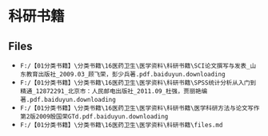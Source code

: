 # 科研书籍

## Files

- `F:/【01分类书籍】\分类书籍\16医药卫生\医学资料\科研书籍\SCI论文撰写与发表_山东教育出版社_2009.03_顾飞荣，彭少兵著.pdf.baiduyun.downloading`
- `F:/【01分类书籍】\分类书籍\16医药卫生\医学资料\科研书籍\SPSS统计分析从入门到精通_12872291_北京市：人民邮电出版社_2011.09_杜强，贾丽艳编著.pdf.baiduyun.downloading`
- `F:/【01分类书籍】\分类书籍\16医药卫生\医学资料\科研书籍\医学科研方法与论文写作第2版2009殷国荣GTd.pdf.baiduyun.downloading`
- `F:/【01分类书籍】\分类书籍\16医药卫生\医学资料\科研书籍\files.md`
